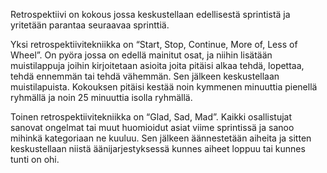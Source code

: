 Retrospektiivi on kokous jossa keskustellaan edellisestä sprintistä ja yritetään parantaa seuraavaa sprinttiä.

Yksi retrospektiivitekniikka on “Start, Stop, Continue, More of, Less of Wheel”. On pyöra jossa on edellä mainitut osat, ja niihin lisätään muistilappuja joihin kirjoitetaan asioita joita pitäisi alkaa tehdä, lopettaa, tehdä ennemmän tai tehdä vähemmän. Sen jälkeen keskustellaan muistilapuista. Kokouksen pitäisi kestää noin kymmenen minuuttia pienellä ryhmällä ja noin 25 minuuttia isolla ryhmällä. 

Toinen retrospektiivitekniikka on “Glad, Sad, Mad”. Kaikki osallistujat sanovat ongelmat tai muut huomioidut asiat viime sprintissä ja sanoo mihinkä kategoriaan ne kuuluu. Sen jälkeen äännestetään aiheita ja sitten keskustellaan niistä äänijarjestyksessä kunnes aiheet loppuu tai kunnes tunti on ohi. 
